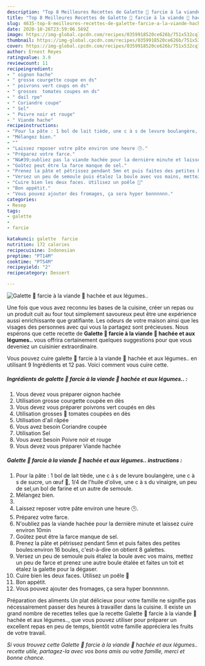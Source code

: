```yaml
---
description: "Top 8 Meilleures Recettes de Galette 🥙 farcie à la viande 🍖 hachée et aux légumes.."
title: "Top 8 Meilleures Recettes de Galette 🥙 farcie à la viande 🍖 hachée et aux légumes.."
slug: 4635-top-8-meilleures-recettes-de-galette-farcie-a-la-viande-hachee-et-aux-legumes
date: 2020-10-26T23:59:06.569Z
image: https://img-global.cpcdn.com/recipes/0359918520ce626b/751x532cq70/galette-🥙-farcie-a-la-viande-🍖-hachee-et-aux-legumes-photo-principale-de-la-recette.jpg
thumbnail: https://img-global.cpcdn.com/recipes/0359918520ce626b/751x532cq70/galette-🥙-farcie-a-la-viande-🍖-hachee-et-aux-legumes-photo-principale-de-la-recette.jpg
cover: https://img-global.cpcdn.com/recipes/0359918520ce626b/751x532cq70/galette-🥙-farcie-a-la-viande-🍖-hachee-et-aux-legumes-photo-principale-de-la-recette.jpg
author: Ernest Reyes
ratingvalue: 3.9
reviewcount: 11
recipeingredient:
- " oignon hache"
- " grosse courgette coupe en ds"
- " poivrons vert coups en ds"
- " grosses  tomates coupes en ds"
- " dail rpe"
- " Coriandre coupe"
- " Sel"
- " Poivre noir et rouge"
- " Viande hache"
recipeinstructions:
- "Pour la pâte : 1 bol de lait tiède, une c à s de levure boulangère, une c à s de sucre, un œuf 🥚, 1/4 de l&#39;huile d&#39;olive, une c à s du vinaigre, un peu de sel,un bol de farine et un autre de semoule."
- "Mélangez bien."
- ""
- "Laissez reposer votre pâte environ une heure 🕒."
- "Préparez votre farce."
- "N&#39;oubliez pas la viande hachée pour la dernière minute et laissez cuire environ 10min"
- "Goûtez peut être la farce manque de sel."
- "Prenez la pâte et pétrissez pendant 5mn et puis faites des petites boules:environ 16 boules, c&#39;est-à-dire on obtient 8 galettes."
- "Versez un peu de semoule puis étalez la boule avec vos mains, mettez un peu de farce et prenez une autre boule étalée et faites un toit et étalez la galette pour la dégaser."
- "Cuire bien les deux faces. Utilisez un poêle 🍳"
- "Bon appétit."
- "Vous pouvez ajouter des fromages, ça sera hyper bonnnnnn."
categories:
- Resep
tags:
- galette
- 
- farcie

katakunci: galette  farcie 
nutrition: 172 calories
recipecuisine: Indonesian
preptime: "PT14M"
cooktime: "PT54M"
recipeyield: "2"
recipecategory: Dessert

---
```



![Galette 🥙 farcie à la viande 🍖 hachée et aux légumes..](https://img-global.cpcdn.com/recipes/0359918520ce626b/751x532cq70/galette-🥙-farcie-a-la-viande-🍖-hachee-et-aux-legumes-photo-principale-de-la-recette.jpg)

Une fois que vous avez reconnu les bases de la cuisine, créer un repas ou un produit cuit au four tout simplement savoureux peut être une expérience aussi enrichissante que gratifiante. Les odeurs de votre maison ainsi que les visages des personnes avec qui vous la partagez sont précieuses. Nous espérons que cette recette de <strong> Galette 🥙 farcie à la viande 🍖 hachée et aux légumes.. </strong> vous offrira certainement quelques suggestions pour que vous deveniez un cuisinier extraordinaire.

<!--inarticleads1-->

Vous pouvez cuire galette 🥙 farcie à la viande 🍖 hachée et aux légumes.. en utilisant 9 Ingrédients et 12 pas. Voici comment vous cuire cette.

##### Ingrédients de galette 🥙 farcie à la viande 🍖 hachée et aux légumes.. :

1. Vous devez vous préparer  oignon hachée
1. Utilisation  grosse courgette coupée en dès
1. Vous devez vous préparer  poivrons vert coupés en dès
1. Utilisation  grosses 🍅 tomates coupées en dès
1. Utilisation  d&#39;ail râpée
1. Vous avez besoin  Coriandre coupée
1. Utilisation  Sel
1. Vous avez besoin  Poivre noir et rouge
1. Vous devez vous préparer  Viande hachée




<!--inarticleads2-->

##### Galette 🥙 farcie à la viande 🍖 hachée et aux légumes.. instructions :

1. Pour la pâte : 1 bol de lait tiède, une c à s de levure boulangère, une c à s de sucre, un œuf 🥚, 1/4 de l&#39;huile d&#39;olive, une c à s du vinaigre, un peu de sel,un bol de farine et un autre de semoule.
1. Mélangez bien.
1. 
1. Laissez reposer votre pâte environ une heure 🕒.
1. Préparez votre farce.
1. N&#39;oubliez pas la viande hachée pour la dernière minute et laissez cuire environ 10min
1. Goûtez peut être la farce manque de sel.
1. Prenez la pâte et pétrissez pendant 5mn et puis faites des petites boules:environ 16 boules, c&#39;est-à-dire on obtient 8 galettes.
1. Versez un peu de semoule puis étalez la boule avec vos mains, mettez un peu de farce et prenez une autre boule étalée et faites un toit et étalez la galette pour la dégaser.
1. Cuire bien les deux faces. Utilisez un poêle 🍳
1. Bon appétit.
1. Vous pouvez ajouter des fromages, ça sera hyper bonnnnnn.




<!--inarticleads1-->

<p>
Préparation des aliments Un plat délicieux pour votre famille ne signifie pas nécessairement passer des heures à travailler dans la cuisine. Il existe un grand nombre de recettes telles que la recette Galette 🥙 farcie à la viande 🍖 hachée et aux légumes.., que vous pouvez utiliser pour préparer un excellent repas en peu de temps, bientôt votre famille appréciera les fruits de votre travail.
</p>

<p>
<i>Si vous trouvez cette Galette 🥙 farcie à la viande 🍖 hachée et aux légumes.. recette utile, partagez-la avec vos bons amis ou votre famille, merci et bonne chance.</i>
</p>
